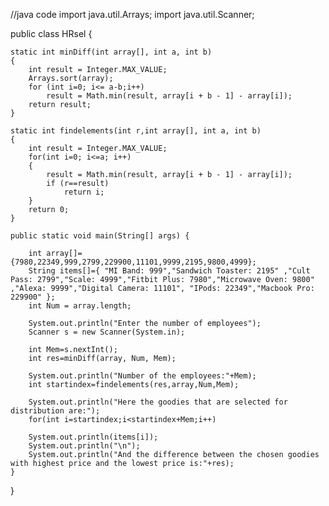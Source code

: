 //java code
import java.util.Arrays;
import java.util.Scanner;

public class HRsel {

    static int minDiff(int array[], int a, int b)
    {
        int result = Integer.MAX_VALUE;
        Arrays.sort(array);
        for (int i=0; i<= a-b;i++)
            result = Math.min(result, array[i + b - 1] - array[i]);
        return result;
    }

    static int findelements(int r,int array[], int a, int b)
    {
        int result = Integer.MAX_VALUE;
        for(int i=0; i<=a; i++)
        {
            result = Math.min(result, array[i + b - 1] - array[i]);
            if (r==result)
                return i;
        }
        return 0;
    }

    public static void main(String[] args) {

        int array[]={7980,22349,999,2799,229900,11101,9999,2195,9800,4999};
        String items[]={ "MI Band: 999","Sandwich Toaster: 2195" ,"Cult Pass: 2799","Scale: 4999","Fitbit Plus: 7980","Microwave Oven: 9800"  ,"Alexa: 9999","Digital Camera: 11101", "IPods: 22349","Macbook Pro: 229900" };
        int Num = array.length;

        System.out.println("Enter the number of employees");
        Scanner s = new Scanner(System.in);

        int Mem=s.nextInt();
        int res=minDiff(array, Num, Mem);

        System.out.println("Number of the employees:"+Mem);
        int startindex=findelements(res,array,Num,Mem);

        System.out.println("Here the goodies that are selected for distribution are:");
        for(int i=startindex;i<startindex+Mem;i++)

        System.out.println(items[i]);
        System.out.println("\n");
        System.out.println("And the difference between the chosen goodies with highest price and the lowest price is:"+res);
    }
}
